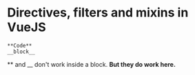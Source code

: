 # Directives, filters and mixins in VueJS

```
**Code**
__block__
``` 

\** and \__ don't work inside a block. __**But they do work here.**__